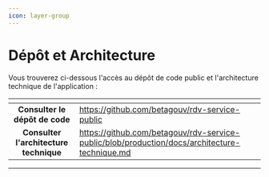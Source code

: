 ```yaml
---
icon: layer-group
---
```


# Dépôt et Architecture

Vous trouverez ci-dessous l'accès au dépôt de code public et l'architecture technique de l'application :

<table data-card-size="large" data-view="cards"><thead><tr><th align="center"></th><th data-hidden data-card-target data-type="content-ref"></th></tr></thead><tbody><tr><td align="center"><strong>Consulter le dépôt de code</strong></td><td><a href="https://github.com/betagouv/rdv-service-public">https://github.com/betagouv/rdv-service-public</a></td></tr><tr><td align="center"><strong>Consulter l'architecture technique</strong></td><td><a href="https://github.com/betagouv/rdv-service-public/blob/production/docs/architecture-technique.md">https://github.com/betagouv/rdv-service-public/blob/production/docs/architecture-technique.md</a></td></tr></tbody></table>



***
